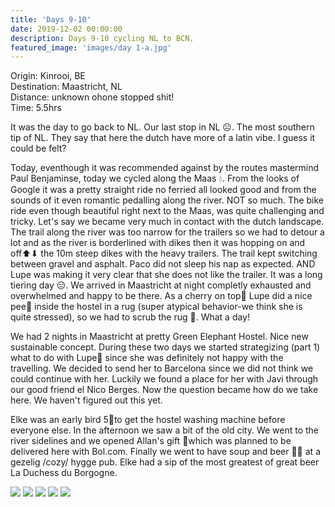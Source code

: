 ```yaml
---
title: 'Days 9-10'
date: 2019-12-02 00:00:00
description: Days 9-10 cycling NL to BCN.
featured_image: 'images/day 1-a.jpg'
---
```


Origin: Kinrooi, BE <br>
Destination: Maastricht, NL <br>
Distance: unknown ohone stopped shit! <br>
Time: 5.5hrs <br>

It was the day to go back to NL. Our last stop in NL ☹. The most southern tip of NL. They say that here the dutch have more of a latin vibe. I guess it could be felt?

Today, eventhough it was recommended against by the routes mastermind Paul Benjaminse, today we cycled along the Maas 💧. From the looks of Google it was a pretty straight ride no ferried all looked good and from the sounds of it even romantic pedalling along the river. NOT so much. The bike ride even though beautiful right next to the Maas, was quite challenging and tricky. Let's say we became very much in contact with the dutch landscape. The trail along the river was too narrow for the trailers so we had to detour a lot and as the river is borderlined with dikes then it was hopping on and off⬆⬇ the 10m steep dikes with the heavy trailers. The trail kept switching between gravel and asphalt. Paco did not sleep his nap as expected. AND Lupe was making it very clear that she does not like the trailer. It was a long tiering day 😑. We arrived in Maastricht at night completly exhausted and overwhelmed and happy to be there. As a cherry on top🍒 Lupe did a nice pee🚽 inside the hostel in a rug (super atypical behavior-we think she is quite stressed), so we had to scrub the rug 🧽. What a day!

We had 2 nights in Maastricht at pretty Green Elephant Hostel. Nice new sustainable concept. During these two days we started strategizing (part 1) what to do with Lupe🐶 since she was definitely not happy with the travelling. We decided to send her to Barcelona since we did not think we could continue with her. Luckily we found a place for her with Javi through our good friend el Nico Berges. Now the question became how do we take here. We haven't figured out this yet.

Elke was an early bird 5🦆to get the hostel washing machine before everyone else. In the afternoon we saw a bit of the old city. We went to the river sidelines and we opened Allan's gift 🎁which was planned to be delivered here with Bol.com. Finally we went to have soup and beer 🥄🍺 at a gezelig /cozy/ hygge pub. Elke had a sip of the most greatest of great beer La Duchess du Borgogne.

<div class="gallery" data-columns="1">
	<img src="/images/day 2-b.png">
	<img src="/images/day 2-c.png">
	<img src="/images/day 2-d.jpeg">
	<img src="/images/day 2-f.jpeg">
	<img src="/images/day 2-g.jpeg">
</div>
